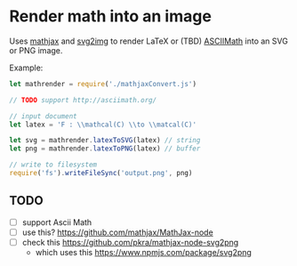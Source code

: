 # Render math into an image

Uses [mathjax](https://www.mathjax.org/) and [svg2img](https://www.npmjs.com/package/svg2img) to render LaTeX or (TBD) [ASCIIMath](http://asciimath.org/) into an SVG or PNG image.

Example:

```js
let mathrender = require('./mathjaxConvert.js')

// TODO support http://asciimath.org/

// input document
let latex = 'F : \\mathcal(C) \\to \\matcal(C)'

let svg = mathrender.latexToSVG(latex) // string
let png = mathrender.latexToPNG(latex) // buffer

// write to filesystem
require('fs').writeFileSync('output.png', png)
```

## TODO

- [ ] support Ascii Math
- [ ] use this? https://github.com/mathjax/MathJax-node
- [ ] check this https://github.com/pkra/mathjax-node-svg2png
    - which uses this https://www.npmjs.com/package/svg2png